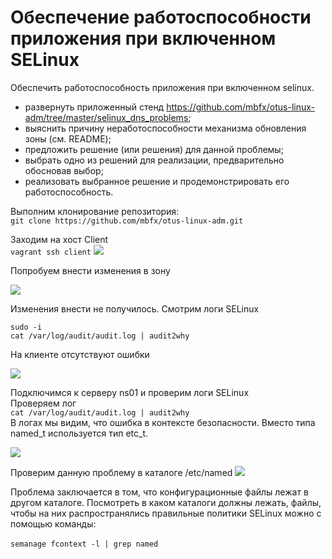 # Обеспечение работоспособности приложения при включенном SELinux
Обеспечить работоспособность приложения при включенном selinux.
- развернуть приложенный стенд
https://github.com/mbfx/otus-linux-adm/tree/master/selinux_dns_problems;
- выяснить причину неработоспособности механизма обновления зоны (см. README);
- предложить решение (или решения) для данной проблемы;
- выбрать одно из решений для реализации, предварительно обосновав выбор;
- реализовать выбранное решение и продемонстрировать его работоспособность. 

Выполним клонирование репозитория: \
`git clone https://github.com/mbfx/otus-linux-adm.git` 

Заходим на хост Client \
`vagrant ssh client` 
![](https://github.com/vedoff/selinux/blob/main/pict/Screenshot%20from%202022-01-06%2016-28-13.png)

Попробуем внести изменения в зону

![](https://github.com/vedoff/selinux/blob/main/pict/Screenshot%20from%202022-01-06%2016-29-39.png)

Изменения внести не получилось. Смотрим логи SELinux 

`sudo -i` \
`cat /var/log/audit/audit.log | audit2why` 

На клиенте отсутствуют ошибки 

![](https://github.com/vedoff/selinux/blob/main/pict/Screenshot%20from%202022-01-06%2016-47-24.png)

Подключимся к серверу ns01 и проверим логи SELinux \
Проверяем лог \
`cat /var/log/audit/audit.log | audit2why` \
В логах мы видим, что ошибка в контексте безопасности. Вместо типа
named_t используется тип etc_t.

![](https://github.com/vedoff/selinux/blob/main/pict/Screenshot%20from%202022-01-06%2016-59-20.png)

Проверим данную проблему в каталоге /etc/named
![](https://github.com/vedoff/selinux/blob/main/pict/Screenshot%20from%202022-01-06%2022-10-26.png)

Проблема заключается в том, что конфигурационные файлы лежат в другом каталоге.
Посмотреть в каком каталоги должны лежать, файлы, чтобы на них
распространялись правильные политики SELinux можно с помощью команды:

`semanage fcontext -l | grep named` 
![]()
